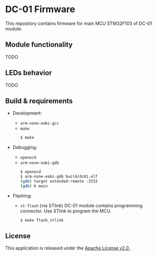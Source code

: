 DC-01 Firmware
==============

This repository contains firmware for main MCU STM32F103 of DC-01 module.

## Module functionality

TODO

## LEDs behavior

TODO

## Build & requirements

 * Development:
   - `arm-none-eabi-gcc`
   - `make`
     ```bash
     $ make
     ```

 * Debugging:
   - `openocd`
   - `arm-none-eabi-gdb`
     ```bash
     $ openocd
     $ arm-none-eabi-gdb build/dc01.elf
     (gdb) target extended-remote :3333
     (gdb) b main
     ```

 * Flashing:
   - `st-flash` (via STlink)
      DC-01 module contains programming connector. Use STlink to program the MCU.
     ```bash
     $ make flash_stlink
     ```

## License

This application is released under the [Apache License v2.0
](https://www.apache.org/licenses/LICENSE-2.0).
